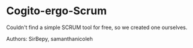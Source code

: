 # Cogito-ergo-Scrum
Couldn't find a simple SCRUM tool for free, so we created one ourselves.

Authors: SirBepy, samanthanicoleh

